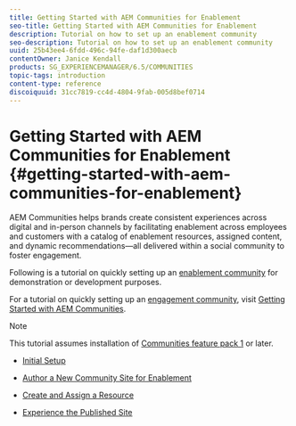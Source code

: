 ```yaml
---
title: Getting Started with AEM Communities for Enablement
seo-title: Getting Started with AEM Communities for Enablement
description: Tutorial on how to set up an enablement community
seo-description: Tutorial on how to set up an enablement community
uuid: 25b43ee4-6fdd-496c-94fe-daf1d300aecb
contentOwner: Janice Kendall
products: SG_EXPERIENCEMANAGER/6.5/COMMUNITIES
topic-tags: introduction
content-type: reference
discoiquuid: 31cc7819-cc4d-4804-9fab-005d8bef0714
---
```


# Getting Started with AEM Communities for Enablement {#getting-started-with-aem-communities-for-enablement}

AEM Communities helps brands create consistent experiences across digital and in-person channels by facilitating enablement across employees and customers with a catalog of enablement resources, assigned content, and dynamic recommendations—all delivered within a social community to foster engagement.

Following is a tutorial on quickly setting up an [enablement community](overview.md#enablement-community) for demonstration or development purposes.

For a tutorial on quickly setting up an [engagement community](overview.md#engagement-community), visit [Getting Started with AEM Communities](getting-started.md).

>[!NOTE]
>
>This tutorial assumes installation of [Communities feature pack 1](deploy-communities.md#latestfeaturepack) or later.

* [Initial Setup](enablement-setup.md)

* [Author a New Community Site for Enablement](enablement-create-site.md)

* [Create and Assign a Resource](resource.md)

* [Experience the Published Site](enablement-published-site.md)

